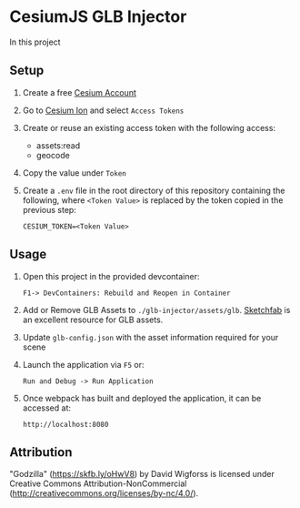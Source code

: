 # CesiumJS GLB Injector
In this project

## Setup
1. Create a free [Cesium Account](https://ion.cesium.com/signup/)

1. Go to [Cesium Ion](https://ion.cesium.com) and select `Access Tokens`

1. Create or reuse an existing access token with the following access:
    - assets:read
    - geocode

1. Copy the value under `Token`

1. Create a `.env` file in the root directory of this repository containing the following, where `<Token Value>` is replaced by the token copied in the previous step:
    ````
    CESIUM_TOKEN=<Token Value>
    ````

## Usage
1. Open this project in the provided devcontainer:
    ```
    F1-> DevContainers: Rebuild and Reopen in Container
    ```

1. Add or Remove GLB Assets to `./glb-injector/assets/glb`. [Sketchfab](https://sketchfab.com) is an excellent resource for GLB assets.

1. Update `glb-config.json` with the asset information required for your scene

1. Launch the application via `F5` or:
    ```
    Run and Debug -> Run Application
    ```

1. Once webpack has built and deployed the application, it can be accessed at:
    ```
    http://localhost:8080
    ```

## Attribution
"Godzilla" (https://skfb.ly/oHwV8) by David Wigforss is licensed under Creative Commons Attribution-NonCommercial (http://creativecommons.org/licenses/by-nc/4.0/).